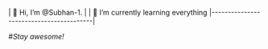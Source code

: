 
| 👋 Hi, I’m @Subhan-1.                   |
| 🌱 I’m currently learning everything
|-----------------------------------------|


#<i>Stay awesome!</i>
